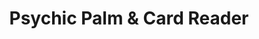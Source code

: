 ---
title: "Psychic Palm & Card Reader"
url: /grand-junction/psychic-palm-und-card-reader/
shop: Allgemein
---